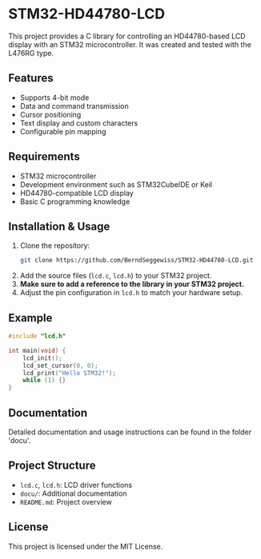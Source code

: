 # STM32-HD44780-LCD

This project provides a C library for controlling an HD44780-based LCD display with an STM32 microcontroller.
It was created and tested with the L476RG type.

## Features

- Supports 4-bit mode
- Data and command transmission
- Cursor positioning
- Text display and custom characters
- Configurable pin mapping

## Requirements

- STM32 microcontroller
- Development environment such as STM32CubeIDE or Keil
- HD44780-compatible LCD display
- Basic C programming knowledge

## Installation & Usage

1. Clone the repository:
   ```bash
   git clone https://github.com/BerndSeggewiss/STM32-HD44780-LCD.git
   ```
2. Add the source files (`lcd.c`, `lcd.h`) to your STM32 project.
3. **Make sure to add a reference to the library in your STM32 project.**
4. Adjust the pin configuration in `lcd.h` to match your hardware setup.

## Example

```c
#include "lcd.h"

int main(void) {
    lcd_init();
    lcd_set_cursor(0, 0);
    lcd_print("Hello STM32!");
    while (1) {}
}
```

## Documentation

Detailed documentation and usage instructions can be found in the folder 'docu'.

## Project Structure

- `lcd.c`, `lcd.h`: LCD driver functions
- `docu/`: Additional documentation
- `README.md`: Project overview

## License

This project is licensed under the MIT License.

